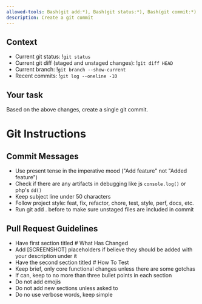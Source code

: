 ```yaml
---
allowed-tools: Bash(git add:*), Bash(git status:*), Bash(git commit:*)
description: Create a git commit
---
```


## Context

- Current git status: !`git status`
- Current git diff (staged and unstaged changes): !`git diff HEAD`
- Current branch: !`git branch --show-current`
- Recent commits: !`git log --oneline -10`

## Your task

Based on the above changes, create a single git commit.

# Git Instructions

## Commit Messages

- Use present tense in the imperative mood ("Add feature" not "Added feature")
- Check if there are any artifacts in debugging like js `console.log()` or php's `dd()`
- Keep subject line under 50 characters
- Follow project style: feat, fix, refactor, chore, test, style, perf, docs, etc.
- Run git add . before to make sure unstaged files are included in commit

## Pull Request Guidelines

- Have first section titled # What Has Changed
- Add [SCREENSHOT] placeholders if believe they should be added with your description under it
- Have the second section titled # How To Test
- Keep brief, only core functional changes unless there are some gotchas
- If can, keep to no more than three bullet points in each section
- Do not add emojis
- Do not add new sections unless asked to
- Do no use verbose words, keep simple
